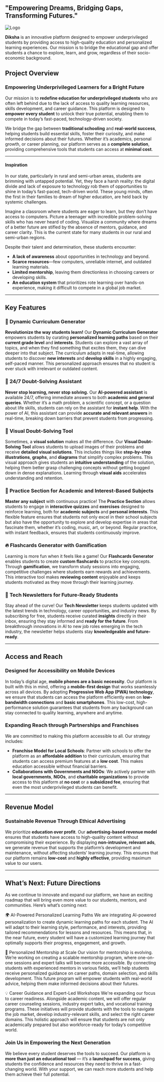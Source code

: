 ## **"Empowering Dreams, Bridging Gaps, Transforming Futures."**


![Logo](./FlashCards/Diksha_logo.jpeg)

**Diksha** is an innovative platform designed to empower underprivileged students by providing access to high-quality education and personalized learning experiences. Our mission is to bridge the educational gap and offer students a chance to explore, learn, and grow, regardless of their socio-economic background.

## **Project Overview**

### **Empowering Underprivileged Learners for a Bright Future**  
Our mission is to **redefine education for underprivileged students** who are often left behind due to the lack of access to quality learning resources, skills development, and career guidance. This platform is designed to **empower every student** to unlock their true potential, enabling them to compete in today’s fast-paced, technology-driven society.

We bridge the gap between **traditional schooling** and **real-world success**, helping students build essential skills, foster their curiosity, and make informed decisions about their futures. Whether it’s academics, personal growth, or career planning, our platform serves as a **complete solution**, providing comprehensive tools that students can access at **minimal cost**.

---

#### **Inspiration**

In our state, particularly in rural and semi-urban areas, students are brimming with untapped potential. Yet, they face a harsh reality: the digital divide and lack of exposure to technology rob them of opportunities to shine in today’s fast-paced, tech-driven world. These young minds, often the first in their families to dream of higher education, are held back by systemic challenges.  

Imagine a classroom where students are eager to learn, but they don’t have access to computers. Picture a teenager with incredible problem-solving skills who has never heard of coding. Visualize a community where dreams of a better future are stifled by the absence of mentors, guidance, and career clarity. This is the current state for many students in our rural and semi-urban regions.  

Despite their talent and determination, these students encounter:  
- **A lack of awareness** about opportunities in technology and beyond.  
- **Scarce resources**—few computers, unreliable internet, and outdated learning materials.  
- **Limited mentorship**, leaving them directionless in choosing careers or developing skills.  
- **An education system** that prioritizes rote learning over hands-on experience, making it difficult to compete in a global job market.  
-----

## **Key Features**

### 🌟 **Dynamic Curriculum Generator**  
**Revolutionize the way students learn!** Our **Dynamic Curriculum Generator** empowers students by curating **personalized learning paths** based on their **current grade level** and **interests**. Students can explore a vast array of topics, and when they find something that excites them, they can dive deeper into that subject. The curriculum adapts in real-time, allowing students to discover **new interests** and **develop skills** in a highly engaging, self-paced manner. This personalized approach ensures that no student is ever stuck with irrelevant or outdated content.

### 🤖 **24/7 Doubt-Solving Assistant**  
**Never stop learning, never stop solving.** Our **AI-powered assistant** is available 24/7, offering immediate answers to both **academic and general queries**. Whether it’s a math problem, a scientific concept, or a question about life skills, students can rely on the assistant for **instant help**. With the power of AI, this assistant can provide **accurate and relevant answers** in real-time, breaking down barriers that prevent students from progressing.

### 🎨 **Visual Doubt-Solving Tool**  
Sometimes, a **visual solution** makes all the difference. Our **Visual Doubt-Solving Tool** allows students to upload images of their problems and receive **detailed visual solutions**. This includes things like **step-by-step illustrations**, **graphs**, and **diagrams** that simplify complex problems. This visual approach gives students an **intuitive understanding** of the solution, helping them better grasp challenging concepts without getting bogged down in dense explanations. Learning through **visual aids** accelerates understanding and retention.

### 📝 **Practice Section for Academic and Interest-Based Subjects**  
**Master any subject** with continuous practice! The **Practice Section** allows students to engage in **interactive quizzes** and **exercises** designed to reinforce learning, both for **academic subjects** and **personal interests**. This flexible feature ensures that students not only excel in their school subjects but also have the opportunity to explore and develop expertise in areas that fascinate them, whether it’s coding, music, art, or beyond. Regular practice, with instant feedback, ensures that students continuously improve.

### 🔥 **Flashcards Generator with Gamification**  
Learning is more fun when it feels like a game! Our **Flashcards Generator** enables students to create **custom flashcards** to practice key concepts. Through **gamification**, we transform study sessions into engaging, competitive challenges where students earn rewards and achievements. This interactive tool makes **reviewing content** enjoyable and keeps students motivated as they move through their learning journey.

### 📰 **Tech Newsletters for Future-Ready Students**  
Stay ahead of the curve! Our **Tech Newsletter** keeps students updated with the latest trends in technology, career opportunities, and industry news. By subscribing for free, students receive curated **insights** directly in their inbox, ensuring they stay informed and **ready for the future**. From breakthrough innovations in AI to new job roles emerging in the tech industry, the newsletter helps students stay **knowledgeable and future-ready**.

---

## **Access and Reach**

### **Designed for Accessibility on Mobile Devices**  
In today’s digital age, **mobile phones are a basic necessity**. Our platform is built with this in mind, offering a **mobile-first design** that works seamlessly across all devices. By adopting **Progressive Web App (PWA) technology**, we ensure that students can access the platform efficiently even on **low-bandwidth connections** and **basic smartphones**. This low-cost, high-performance solution guarantees that students from any background can stay connected to quality learning, anywhere and anytime.

### **Expanding Reach through Partnerships and Franchises**  
We are committed to making this platform accessible to all. Our strategy includes:
- **Franchise Model for Local Schools**: Partner with schools to offer the platform as an **affordable addition** to their curriculum, ensuring that students can access premium features at a **low cost**. This makes education accessible without financial barriers.
- **Collaborations with Governments and NGOs**: We actively partner with **local governments**, **NGOs**, and **charitable organizations** to provide access to this platform at **no cost** or a **subsidized fee**, ensuring that even the most underprivileged students can benefit.

---

## **Revenue Model**

### **Sustainable Revenue Through Ethical Advertising**  
We prioritize **education over profit**. Our **advertising-based revenue model** ensures that students have access to high-quality content without compromising their experience. By displaying **non-intrusive, relevant ads**, we generate revenue that supports the platform’s development and maintenance, without affecting students’ learning journey. This ensures that our platform remains **low-cost** and **highly effective**, providing maximum value to our users.

---

## **What’s Next: Future Directions**

As we continue to innovate and expand our platform, we have an exciting roadmap that will bring even more value to our students, mentors, and communities. Here’s what’s coming next:

🌍 AI-Powered Personalized Learning Paths
We are integrating AI-powered personalization to create dynamic learning paths for each student. The AI will adapt to their learning style, performance, and interests, providing tailored recommendations for lessons and resources. This means that, in the near future, every student will have a customized learning journey that optimally supports their progress, engagement, and growth.

🤝 Personalized Mentorship at Scale
Our vision for mentorship is evolving. We’re working on creating a scalable mentorship program, where one-on-one sessions and expert talks will become more accessible. By connecting students with experienced mentors in various fields, we’ll help students receive personalized guidance on career paths, domain selection, and skills development. This future program will empower students with real-world advice, helping them make informed decisions about their futures.

💡 Career Guidance and Expert-Led Workshops
We're expanding our focus to career readiness. Alongside academic content, we will offer regular career counseling sessions, industry expert talks, and vocational training programs. These initiatives will provide students with the tools to navigate the job market, develop industry-relevant skills, and select the right career domains. This holistic approach will ensure that students are not only academically prepared but also workforce-ready for today’s competitive world.

### **Join Us in Empowering the Next Generation**

We believe every student deserves the tools to succeed. Our platform is **more than just an educational tool** — it’s a **launchpad for success**, giving students the confidence and resources they need to thrive in a fast-changing world. With your support, we can reach more students and help them achieve their full potential.
